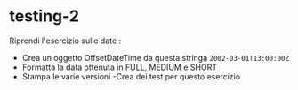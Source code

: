 # testing-2
Riprendi l'esercizio sulle date :

- Crea un oggetto OffsetDateTime da questa stringa `2002-03-01T13:00:00Z`
- Formatta la data ottenuta in FULL, MEDIUM e SHORT
- Stampa le varie versioni -Crea dei test per questo esercizio
